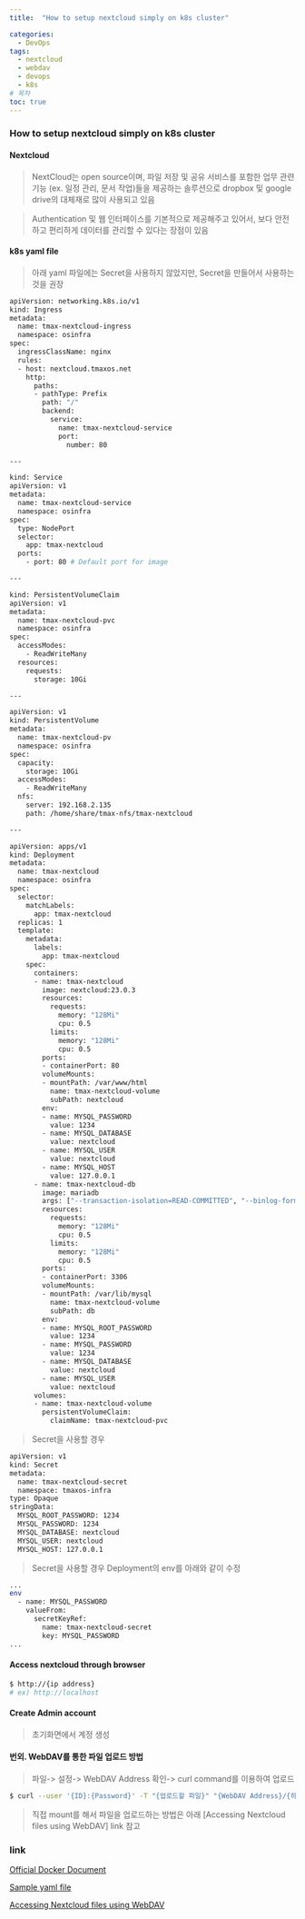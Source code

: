 ```yaml
---
title:  "How to setup nextcloud simply on k8s cluster"

categories:
  - DevOps
tags:
  - nextcloud
  - webdav
  - devops
  - k8s
# 목차
toc: true
---
```


### How to setup nextcloud simply on k8s cluster

#### Nextcloud

> NextCloud는 open source이며, 파일 저장 및 공유 서비스를 포함한 업무 관련 기능 (ex. 일정 관리, 문서 작업)들을 제공하는 솔루션으로 dropbox 및 google drive의 대체재로 많이 사용되고 있음

> Authentication 및 웹 인터페이스를 기본적으로 제공해주고 있어서, 보다 안전하고 편리하게 데이터를 관리할 수 있다는 장점이 있음

#### k8s yaml file

> 아래 yaml 파일에는 Secret을 사용하지 않았지만, Secret을 만들어서 사용하는 것을 권장

```bash
apiVersion: networking.k8s.io/v1
kind: Ingress
metadata:
  name: tmax-nextcloud-ingress
  namespace: osinfra
spec:
  ingressClassName: nginx
  rules:
  - host: nextcloud.tmaxos.net
    http:
      paths:
      - pathType: Prefix
        path: "/"
        backend:
          service:
            name: tmax-nextcloud-service
            port:
              number: 80

---

kind: Service
apiVersion: v1
metadata:
  name: tmax-nextcloud-service
  namespace: osinfra
spec:
  type: NodePort
  selector:
    app: tmax-nextcloud
  ports:
    - port: 80 # Default port for image

---

kind: PersistentVolumeClaim
apiVersion: v1
metadata:
  name: tmax-nextcloud-pvc
  namespace: osinfra
spec:
  accessModes:
    - ReadWriteMany
  resources:
    requests:
      storage: 10Gi

---

apiVersion: v1
kind: PersistentVolume
metadata:
  name: tmax-nextcloud-pv
  namespace: osinfra
spec:
  capacity:
    storage: 10Gi
  accessModes:
    - ReadWriteMany
  nfs:
    server: 192.168.2.135
    path: /home/share/tmax-nfs/tmax-nextcloud

---

apiVersion: apps/v1
kind: Deployment
metadata:
  name: tmax-nextcloud
  namespace: osinfra
spec:
  selector:
    matchLabels:
      app: tmax-nextcloud
  replicas: 1
  template:
    metadata:
      labels:
        app: tmax-nextcloud
    spec:
      containers:
      - name: tmax-nextcloud
        image: nextcloud:23.0.3
        resources:
          requests:
            memory: "128Mi"
            cpu: 0.5 
          limits:
            memory: "128Mi"
            cpu: 0.5
        ports:
        - containerPort: 80
        volumeMounts:
        - mountPath: /var/www/html
          name: tmax-nextcloud-volume
          subPath: nextcloud
        env:
        - name: MYSQL_PASSWORD
          value: 1234
        - name: MYSQL_DATABASE
          value: nextcloud
        - name: MYSQL_USER
          value: nextcloud
        - name: MYSQL_HOST
          value: 127.0.0.1
      - name: tmax-nextcloud-db
        image: mariadb
        args: ["--transaction-isolation=READ-COMMITTED", "--binlog-format=ROW"]
        resources:
          requests:
            memory: "128Mi"
            cpu: 0.5
          limits:
            memory: "128Mi"
            cpu: 0.5
        ports:
        - containerPort: 3306
        volumeMounts:
        - mountPath: /var/lib/mysql
          name: tmax-nextcloud-volume
          subPath: db
        env:
        - name: MYSQL_ROOT_PASSWORD
          value: 1234
        - name: MYSQL_PASSWORD
          value: 1234
        - name: MYSQL_DATABASE
          value: nextcloud
        - name: MYSQL_USER
          value: nextcloud
      volumes:
      - name: tmax-nextcloud-volume
        persistentVolumeClaim:
          claimName: tmax-nextcloud-pvc

```

> Secret을 사용할 경우 

```bash
apiVersion: v1
kind: Secret
metadata:
  name: tmax-nextcloud-secret
  namespace: tmaxos-infra
type: Opaque
stringData:
  MYSQL_ROOT_PASSWORD: 1234
  MYSQL_PASSWORD: 1234
  MYSQL_DATABASE: nextcloud
  MYSQL_USER: nextcloud
  MYSQL_HOST: 127.0.0.1
```

> Secret을 사용할 경우 Deployment의 env를 아래와 같이 수정

```bash
...
env
  - name: MYSQL_PASSWORD
    valueFrom:
      secretKeyRef:
        name: tmax-nextcloud-secret
        key: MYSQL_PASSWORD
...
```

#### Access nextcloud through browser

```bash
$ http://{ip address}
# ex) http://localhost
```

#### Create Admin account

> 초기화면에서 계정 생성

#### 번외. WebDAV를 통한 파일 업로드 방법

> 파일-> 설정-> WebDAV Address 확인-> curl command를 이용하여 업로드

```bash
$ curl --user '{ID}:{Password}' -T "{업로드할 파일}" "{WebDAV Address}/{하위폴더}/{파일이름}"
```

> 직접 mount를 해서 파일을 업로드하는 방법은 아래 [Accessing Nextcloud files using WebDAV] link 참고

### link

[Official Docker Document](https://hub.docker.com/_/nextcloud)

[Sample yaml file](https://github.com/smilejj91/k8s-cluster-setting/blob/main/app/tmax-nextcloud/tmax-nextcloud.yaml)

[Accessing Nextcloud files using WebDAV](https://docs.nextcloud.com/server/23/user_manual/en/files/access_webdav.html)
